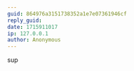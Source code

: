 ```yaml
---
guid: 864976a3151738352a1e7e07361946cf
reply_guid: 
date: 1715911017
ip: 127.0.0.1
author: Anonymous
---
```

sup